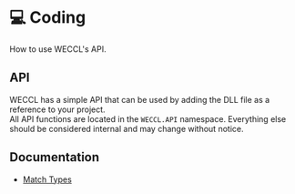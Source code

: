 # 💻 Coding

<show-structure for="chapter" depth="2"/>

<link-summary>
How to use WECCL's API.
</link-summary>

## API
WECCL has a simple API that can be used by adding the DLL file as a reference to your project.  
All API functions are located in the `WECCL.API` namespace. Everything else should be considered internal and may change without notice.

## Documentation
- [Match Types](MatchTypes.md)
